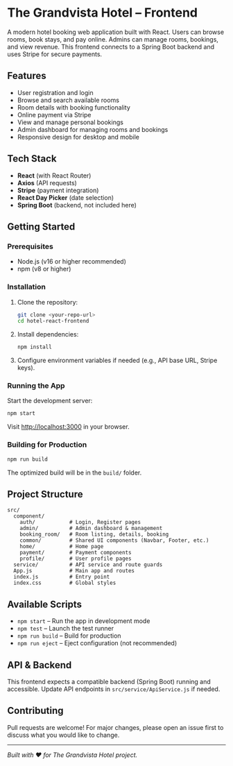# The Grandvista Hotel – Frontend

A modern hotel booking web application built with React. Users can browse rooms, book stays, and pay online. Admins can manage rooms, bookings, and view revenue. This frontend connects to a Spring Boot backend and uses Stripe for secure payments.

## Features
- User registration and login
- Browse and search available rooms
- Room details with booking functionality
- Online payment via Stripe
- View and manage personal bookings
- Admin dashboard for managing rooms and bookings
- Responsive design for desktop and mobile

## Tech Stack
- **React** (with React Router)
- **Axios** (API requests)
- **Stripe** (payment integration)
- **React Day Picker** (date selection)
- **Spring Boot** (backend, not included here)

## Getting Started

### Prerequisites
- Node.js (v16 or higher recommended)
- npm (v8 or higher)

### Installation
1. Clone the repository:
   ```bash
   git clone <your-repo-url>
   cd hotel-react-frontend
   ```
2. Install dependencies:
   ```bash
   npm install
   ```
3. Configure environment variables if needed (e.g., API base URL, Stripe keys).

### Running the App
Start the development server:
```bash
npm start
```
Visit [http://localhost:3000](http://localhost:3000) in your browser.

### Building for Production
```bash
npm run build
```
The optimized build will be in the `build/` folder.

## Project Structure
```
src/
  component/
    auth/           # Login, Register pages
    admin/          # Admin dashboard & management
    booking_room/   # Room listing, details, booking
    common/         # Shared UI components (Navbar, Footer, etc.)
    home/           # Home page
    payment/        # Payment components
    profile/        # User profile pages
  service/          # API service and route guards
  App.js            # Main app and routes
  index.js          # Entry point
  index.css         # Global styles
```

## Available Scripts
- `npm start` – Run the app in development mode
- `npm test` – Launch the test runner
- `npm run build` – Build for production
- `npm run eject` – Eject configuration (not recommended)

## API & Backend
This frontend expects a compatible backend (Spring Boot) running and accessible. Update API endpoints in `src/service/ApiService.js` if needed.

## Contributing
Pull requests are welcome! For major changes, please open an issue first to discuss what you would like to change.

---
*Built with ❤️ for The Grandvista Hotel project.*
